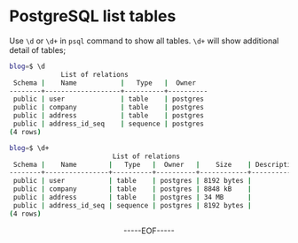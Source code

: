 # PostgreSQL list tables
Use `\d` or `\d+` in `psql` command to show all tables. `\d+` will show additional detail of tables; 
```bash
blog=$ \d
             List of relations
 Schema |    Name           |   Type   |  Owner   
--------+-------------------+----------+----------
 public | user              | table    | postgres
 public | company           | table    | postgres
 public | address           | table    | postgres
 public | address_id_seq    | sequence | postgres
(4 rows)

blog=$ \d+
                          List of relations
 Schema |    Name        |   Type   |  Owner   |    Size    | Description 
--------+----------------+----------+----------+------------+-------------
 public | user           | table    | postgres | 8192 bytes | 
 public | company        | table    | postgres | 8848 kB    | 
 public | address        | table    | postgres | 34 MB      | 
 public | address_id_seq | sequence | postgres | 8192 bytes | 
(4 rows) 
```

<p style="text-align: center;">-----EOF-----</p>